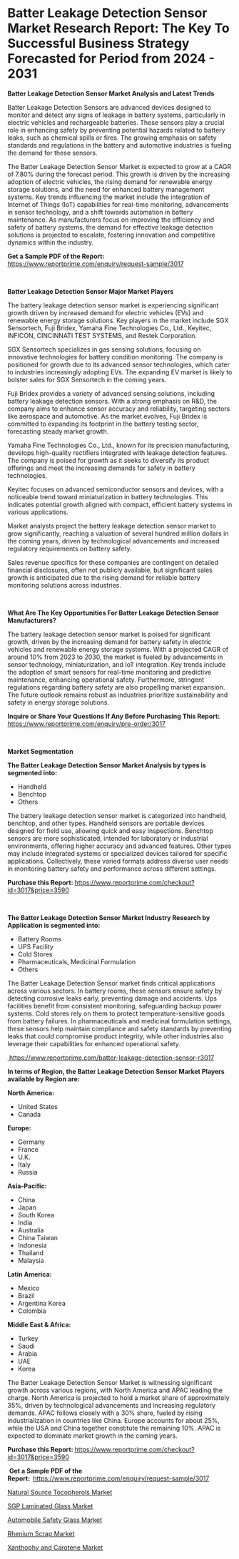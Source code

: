 <p><h1>Batter Leakage Detection Sensor Market Research Report: The Key To Successful Business Strategy Forecasted for Period from 2024 - 2031</h1></p><p><strong>Batter Leakage Detection Sensor Market Analysis and Latest Trends</strong></p>
<p><p>Batter Leakage Detection Sensors are advanced devices designed to monitor and detect any signs of leakage in battery systems, particularly in electric vehicles and rechargeable batteries. These sensors play a crucial role in enhancing safety by preventing potential hazards related to battery leaks, such as chemical spills or fires. The growing emphasis on safety standards and regulations in the battery and automotive industries is fueling the demand for these sensors.</p><p>The Batter Leakage Detection Sensor Market is expected to grow at a CAGR of 7.80% during the forecast period. This growth is driven by the increasing adoption of electric vehicles, the rising demand for renewable energy storage solutions, and the need for enhanced battery management systems. Key trends influencing the market include the integration of Internet of Things (IoT) capabilities for real-time monitoring, advancements in sensor technology, and a shift towards automation in battery maintenance. As manufacturers focus on improving the efficiency and safety of battery systems, the demand for effective leakage detection solutions is projected to escalate, fostering innovation and competitive dynamics within the industry.</p></p>
<p><strong>Get a Sample PDF of the Report:&nbsp;</strong> <a href="https://www.reportprime.com/enquiry/request-sample/3017">https://www.reportprime.com/enquiry/request-sample/3017</a></p>
<p>&nbsp;</p>
<p><strong>Batter Leakage Detection Sensor Major Market Players</strong></p>
<p><p>The battery leakage detection sensor market is experiencing significant growth driven by increased demand for electric vehicles (EVs) and renewable energy storage solutions. Key players in the market include SGX Sensortech, Fuji Bridex, Yamaha Fine Technologies Co., Ltd., Keyitec, INFICON, CINCINNATI TEST SYSTEMS, and Restek Corporation.</p><p>SGX Sensortech specializes in gas sensing solutions, focusing on innovative technologies for battery condition monitoring. The company is positioned for growth due to its advanced sensor technologies, which cater to industries increasingly adopting EVs. The expanding EV market is likely to bolster sales for SGX Sensortech in the coming years.</p><p>Fuji Bridex provides a variety of advanced sensing solutions, including battery leakage detection sensors. With a strong emphasis on R&D, the company aims to enhance sensor accuracy and reliability, targeting sectors like aerospace and automotive. As the market evolves, Fuji Bridex is committed to expanding its footprint in the battery testing sector, forecasting steady market growth.</p><p>Yamaha Fine Technologies Co., Ltd., known for its precision manufacturing, develops high-quality rectifiers integrated with leakage detection features. The company is poised for growth as it seeks to diversify its product offerings and meet the increasing demands for safety in battery technologies.</p><p>Keyitec focuses on advanced semiconductor sensors and devices, with a noticeable trend toward miniaturization in battery technologies. This indicates potential growth aligned with compact, efficient battery systems in various applications.</p><p>Market analysts project the battery leakage detection sensor market to grow significantly, reaching a valuation of several hundred million dollars in the coming years, driven by technological advancements and increased regulatory requirements on battery safety.</p><p>Sales revenue specifics for these companies are contingent on detailed financial disclosures, often not publicly available, but significant sales growth is anticipated due to the rising demand for reliable battery monitoring solutions across industries.</p></p>
<p>&nbsp;</p>
<p><strong>What Are The Key Opportunities For Batter Leakage Detection Sensor Manufacturers?</strong></p>
<p><p>The battery leakage detection sensor market is poised for significant growth, driven by the increasing demand for battery safety in electric vehicles and renewable energy storage systems. With a projected CAGR of around 10% from 2023 to 2030, the market is fueled by advancements in sensor technology, miniaturization, and IoT integration. Key trends include the adoption of smart sensors for real-time monitoring and predictive maintenance, enhancing operational safety. Furthermore, stringent regulations regarding battery safety are also propelling market expansion. The future outlook remains robust as industries prioritize sustainability and safety in energy storage solutions.</p></p>
<p><strong>Inquire or Share Your Questions If Any Before Purchasing This Report:</strong> <a href="https://www.reportprime.com/enquiry/pre-order/3017">https://www.reportprime.com/enquiry/pre-order/3017</a></p>
<p>&nbsp;</p>
<p><strong>Market Segmentation</strong></p>
<p><strong>The Batter Leakage Detection Sensor Market Analysis by types is segmented into:</strong></p>
<p><ul><li>Handheld</li><li>Benchtop</li><li>Others</li></ul></p>
<p><p>The battery leakage detection sensor market is categorized into handheld, benchtop, and other types. Handheld sensors are portable devices designed for field use, allowing quick and easy inspections. Benchtop sensors are more sophisticated, intended for laboratory or industrial environments, offering higher accuracy and advanced features. Other types may include integrated systems or specialized devices tailored for specific applications. Collectively, these varied formats address diverse user needs in monitoring battery safety and performance across different settings.</p></p>
<p><strong>Purchase this Report:&nbsp;</strong><a href="https://www.reportprime.com/checkout?id=3017&price=3590">https://www.reportprime.com/checkout?id=3017&price=3590</a></p>
<p>&nbsp;</p>
<p><strong>The Batter Leakage Detection Sensor Market Industry Research by Application is segmented into:</strong></p>
<p><ul><li>Battery Rooms</li><li>UPS Facility</li><li>Cold Stores</li><li>Pharmaceuticals, Medicinal Formulation</li><li>Others</li></ul></p>
<p><p>The Batter Leakage Detection Sensor market finds critical applications across various sectors. In battery rooms, these sensors ensure safety by detecting corrosive leaks early, preventing damage and accidents. Ups facilities benefit from consistent monitoring, safeguarding backup power systems. Cold stores rely on them to protect temperature-sensitive goods from battery failures. In pharmaceuticals and medicinal formulation settings, these sensors help maintain compliance and safety standards by preventing leaks that could compromise product integrity, while other industries also leverage their capabilities for enhanced operational safety.</p></p>
<p><a href="https://www.reportprime.com/batter-leakage-detection-sensor-r3017">&nbsp;https://www.reportprime.com/batter-leakage-detection-sensor-r3017</a></p>
<p><strong>In terms of Region, the Batter Leakage Detection Sensor Market Players available by Region are:</strong></p>
<p>
    <p> <strong> North America: </strong>
        <ul>
            <li>United States</li>
            <li>Canada</li>
        </ul>
        </p> 
    <p> <strong> Europe: </strong>
        <ul>
            <li>Germany</li>
            <li>France</li>
            <li>U.K.</li>
            <li>Italy</li>
            <li>Russia</li>
        </ul>
        </p> 
    <p> <strong> Asia-Pacific: </strong>
        <ul>
            <li>China</li>
            <li>Japan</li>
            <li>South Korea</li>
            <li>India</li>
            <li>Australia</li>
            <li>China Taiwan</li>
            <li>Indonesia</li>
            <li>Thailand</li>
            <li>Malaysia</li>
        </ul>
        </p> 
    <p> <strong> Latin America: </strong>
        <ul>
            <li>Mexico</li>
            <li>Brazil</li>
            <li>Argentina Korea</li>
            <li>Colombia</li>
        </ul>
        </p> 
    <p> <strong> Middle East & Africa: </strong>
        <ul>
            <li>Turkey</li>
            <li>Saudi</li>
            <li>Arabia</li>
            <li>UAE</li>
            <li>Korea</li>
        </ul>
    </p>
    </p>
<p><p>The Batter Leakage Detection Sensor Market is witnessing significant growth across various regions, with North America and APAC leading the charge. North America is projected to hold a market share of approximately 35%, driven by technological advancements and increasing regulatory demands. APAC follows closely with a 30% share, fueled by rising industrialization in countries like China. Europe accounts for about 25%, while the USA and China together constitute the remaining 10%. APAC is expected to dominate market growth in the coming years.</p></p>
<p><strong>Purchase this Report: </strong><a href="https://www.reportprime.com/checkout?id=3017&price=3590">https://www.reportprime.com/checkout?id=3017&price=3590</a></p>
<p>&nbsp;<strong>Get a Sample PDF of the Report:&nbsp;&nbsp;</strong><a href="https://www.reportprime.com/enquiry/request-sample/3017">https://www.reportprime.com/enquiry/request-sample/3017</a></p>
<p><strong></strong></p>
<p><p><a href="https://issuu.com/reportprime-2/docs/natural-source-tocopherols-market-s_56b4f677457354">Natural Source Tocopherols Market</a></p><p><a href="https://www.linkedin.com/pulse/analysis-sgp-laminated-glass-market-forecasted-period-from-vk3mc?trackingId=CZGZpElxTmmZmAUPniChUA%3D%3D">SGP Laminated Glass Market</a></p><p><a href="https://www.linkedin.com/pulse/deep-dive-automobile-safety-glass-market-itstrends-segmentation-mfxjc?trackingId=FfVB8aomR6O2940d8eCiEA%3D%3D">Automobile Safety Glass Market</a></p><p><a href="https://www.linkedin.com/pulse/rhenium-scrap-market-evolution-global-trends-regional-dynamics-w06qf?trackingId=GzSLrJeVTOqkX4ZwDAfaLw%3D%3D">Rhenium Scrap Market</a></p><p><a href="https://issuu.com/reportprime-2/docs/xanthophy-and-carotene-market-size-_e6cba584195e34">Xanthophy and Carotene Market</a></p></p>